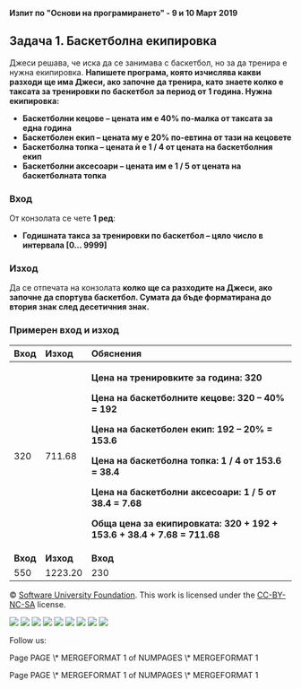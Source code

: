 ﻿
**Изпит по "Основи на програмирането" -  9 и 10 Март 2019**
## **Задача 1. Баскетболна екипировка**
Джеси решава, че иска да се занимава с баскетбол, но за да тренира е нужна екипировка. **Напишете програма, която изчислява какви разходи ще има Джеси, ако започне да тренира, като знаете колко е таксата за тренировки по баскетбол за период от 1 година. Нужна екипировка:** 

- **Баскетболни кецове – цената им е 40% по-малка от таксата за една година**
- **Баскетболен екип – цената му е 20% по-евтина от тази на кецовете**
- **Баскетболна топка – цената ѝ е 1 / 4 от цената на баскетболния екип**
- **Баскетболни аксесоари – цената им е 1 / 5 от цената на баскетболната топка**
### **Вход**
От конзолата се четe **1 ред**:

- **Годишната такса за тренировки по баскетбол – цяло число в интервала [0… 9999]**
### **Изход**
Да се отпечата на конзолата **колко ще са разходите на Джеси, ако започне да спортува баскетбол. Сумата да бъде форматирана до втория знак след десетичния знак.**
### **Примерен вход и изход**

|**Вход**|**Изход**|**Обяснения**|
| :- | :- | :- |
|320|711.68|<p>**Цена на тренировките за година: 320**</p><p>**Цена на баскетболните кецове: 320 – 40% = 192**</p><p>**Цена на баскетболен екип: 192 – 20% = 153.6**</p><p>**Цена на баскетболна топка: 1 / 4 от 153.6 = 38.4**</p><p>**Цена на баскетболни аксесоари: 1 /  5 от 38.4 = 7.68**</p><p>**Обща цена за екипировката: 320 + 192 + 153.6 + 38.4 + 7.68 = 711.68**</p>|
|**Вход**|**Изход**|**Вход**|**Изход**|
|550|1223.20|230|511.52|



© [Software University Foundation](http://softuni.foundation/). This work is licensed under the [CC-BY-NC-SA](http://creativecommons.org/licenses/by-nc-sa/4.0/) license.

![](01.%20Basketball%20Equipment.006.png)   ![](01.%20Basketball%20Equipment.006.png)   ![](01.%20Basketball%20Equipment.007.png)   ![](01.%20Basketball%20Equipment.007.png)   ![](01.%20Basketball%20Equipment.007.png)   ![](01.%20Basketball%20Equipment.006.png)   ![](01.%20Basketball%20Equipment.006.png)   ![](01.%20Basketball%20Equipment.006.png)   ![](01.%20Basketball%20Equipment.007.png)

Follow us:

Page  PAGE   \\* MERGEFORMAT 1 of  NUMPAGES   \\* MERGEFORMAT 1

Page  PAGE   \\* MERGEFORMAT 1 of  NUMPAGES   \\* MERGEFORMAT 1
